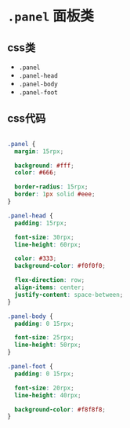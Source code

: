 # `.panel` 面板类

## css类

* `.panel`
* `.panel-head`
* `.panel-body`
* `.panel-foot`

## css代码

```css

.panel {
  margin: 15rpx;

  background: #fff;
  color: #666;

  border-radius: 15rpx;
  border: 1px solid #eee;
}

.panel-head {
  padding: 15rpx;

  font-size: 30rpx;
  line-height: 60rpx;

  color: #333;
  background-color: #f0f0f0;

  flex-direction: row;
  align-items: center;
  justify-content: space-between;
}

.panel-body {
  padding: 0 15rpx;

  font-size: 25rpx;
  line-height: 50rpx;
}

.panel-foot {
  padding: 0 15rpx;

  font-size: 20rpx;
  line-height: 40rpx;

  background-color: #f8f8f8;
}

```